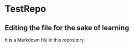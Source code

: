 # TestRepo

## Editing the file for the sake of learning

It is a Markdown file in this repository.

